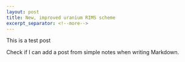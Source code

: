 ```yaml
---
layout: post
title: New, improved uranium RIMS scheme
excerpt_separator: <!--more-->
---
```


This is a test post
<!--more-->
Check if I can add a post from simple notes when writing Markdown.